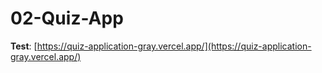 # 02-Quiz-App
 
**Test**: [https://quiz-application-gray.vercel.app/](https://quiz-application-gray.vercel.app/)
